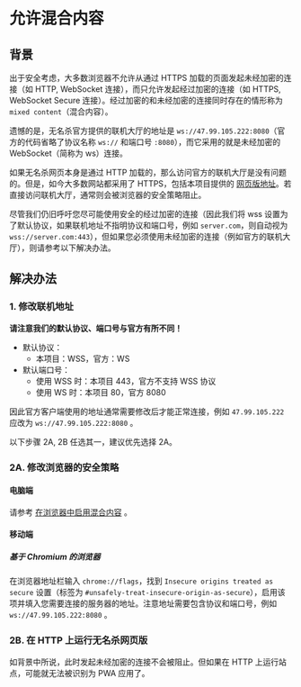 # 允许混合内容

## 背景

出于安全考虑，大多数浏览器不允许从通过 HTTPS 加载的页面发起未经加密的连接（如 HTTP, WebSocket 连接），而只允许发起经过加密的连接（如 HTTPS, WebSocket Secure 连接）。经过加密的和未经加密的连接同时存在的情形称为 `mixed content`（混合内容）。

遗憾的是，无名杀官方提供的联机大厅的地址是 `ws://47.99.105.222:8080`（官方的代码省略了协议名称 `ws://` 和端口号 `:8080`），而它采用的就是未经加密的 WebSocket（简称为 ws）连接。

如果无名杀网页本身是通过 HTTP 加载的，那么访问官方的联机大厅是没有问题的。但是，如今大多数网站都采用了 HTTPS，包括本项目提供的 [网页版地址](https://raineggplant.github.io/noname-pwa)。若直接访问联机大厅，通常则会被浏览器的安全策略阻止。

尽管我们仍旧呼吁您尽可能使用安全的经过加密的连接（因此我们将 wss 设置为了默认协议，如果联机地址不指明协议和端口号，例如 `server.com`，则自动视为 `wss://server.com:443`），但如果您必须使用未经加密的连接（例如官方的联机大厅），则请参考以下解决办法。

## 解决办法

### 1. 修改联机地址

**请注意我们的默认协议、端口号与官方有所不同！**
- 默认协议：
  - 本项目：WSS，官方：WS
- 默认端口号：
  - 使用 WSS 时：本项目 443，官方不支持 WSS 协议
  - 使用 WS 时：本项目 80，官方 8080

因此官方客户端使用的地址通常需要修改后才能正常连接，例如 `47.99.105.222` 应改为 `ws://47.99.105.222:8080` 。

以下步骤 2A, 2B 任选其一，建议优先选择 2A。

### 2A. 修改浏览器的安全策略

#### 电脑端

请参考 [在浏览器中启用混合内容](https://experienceleague.adobe.com/docs/target/using/experiences/vec/troubleshoot-composer/mixed-content.html?lang=zh-cn) 。

#### 移动端

##### 基于 Chromium 的浏览器

在浏览器地址栏输入 `chrome://flags`，找到 `Insecure origins treated as secure` 设置（标签为 `#unsafely-treat-insecure-origin-as-secure`），启用该项并填入您需要连接的服务器的地址。注意地址需要包含协议和端口号，例如 `ws://47.99.105.222:8080` 。

### 2B. 在 HTTP 上运行无名杀网页版

如背景中所说，此时发起未经加密的连接不会被阻止。但如果在 HTTP 上运行站点，可能就无法被识别为 PWA 应用了。
